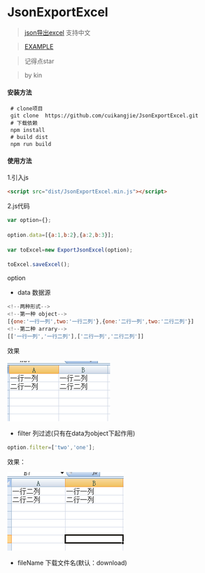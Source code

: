 # JsonExportExcel

> [json导出excel](https://cuikangjie.github.io/JsonExportExcel/) 支持中文

> [EXAMPLE](example/index.html)

> 记得点star

> by kin

#### 安装方法
```shell
 # clone项目
 git clone  https://github.com/cuikangjie/JsonExportExcel.git
 # 下载依赖
 npm install
 # build dist
 npm run build

```

#### 使用方法

1.引入js

```html
<script src="dist/JsonExportExcel.min.js"></script>
```

2.js代码

```javascript  
var option={};   

option.data=[{a:1,b:2},{a:2,b:3}];   

var toExcel=new ExportJsonExcel(option);   

toExcel.saveExcel();
```

option

* data 数据源

```javascript
<!--两种形式-->
<!--第一种 object-->
[{one:'一行一列',two:'一行二列'},{one:'二行一列',two:'二行二列'}]
<!--第二种 arrary-->
[['一行一列','一行二列'],['二行一列','二行二列']]
```
效果

![Paste_Image.png](img/data.png)


* filter 列过滤(只有在data为object下起作用)

```javascript
option.filter=['two','one'];

```
效果：


![Paste_Image.png](img/filter.png)


* fileName 下载文件名(默认：download)
